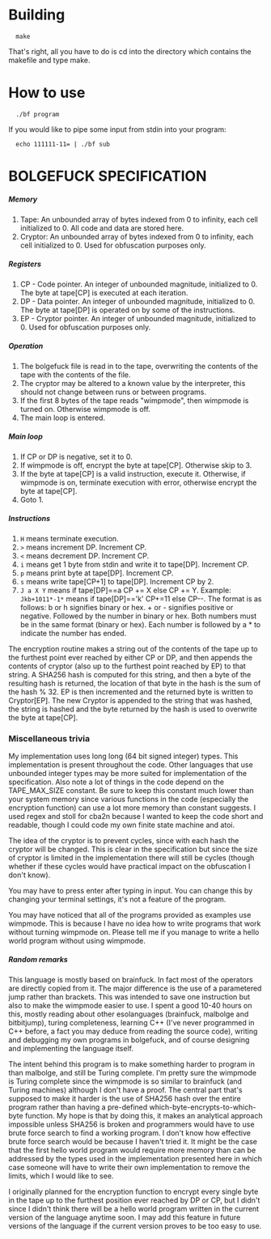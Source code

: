 # Building

      make

That's right, all you have to do is cd into the directory which contains the makefile and type make. 

# How to use

      ./bf program

If you would like to pipe some input from stdin into your program:

      echo 111111-11= | ./bf sub

# BOLGEFUCK SPECIFICATION

##### Memory

1. Tape: An unbounded array of bytes indexed from 0 to infinity, each cell initialized to 0. All code and data are stored here. 
2. Cryptor: An unbounded array of bytes indexed from 0 to infinity, each cell initialized to 0. Used for obfuscation purposes only. 

##### Registers

1. CP - Code pointer. An integer of unbounded magnitude, initialized to 0. The byte at tape[CP] is executed at each iteration. 
2. DP - Data pointer. An integer of unbounded magnitude, initialized to 0. The byte at tape[DP] is operated on by some of the instructions. 
3. EP - Cryptor pointer. An integer of unbounded magnitude, initialized to 0. Used for obfuscation purposes only. 

##### Operation

1. The bolgefuck file is read in to the tape, overwriting the contents of the tape with the contents of the file. 
2. The cryptor may be altered to a known value by the interpreter, this should not change between runs or between programs. 
3. If the first 8 bytes of the tape reads "wimpmode", then wimpmode is turned on. Otherwise wimpmode is off. 
4. The main loop is entered. 

##### Main loop

1. If CP or DP is negative, set it to 0. 
2. If wimpmode is off, encrypt the byte at tape[CP]. Otherwise skip to 3. 
3. If the byte at tape[CP] is a valid instruction, execute it. Otherwise, if wimpmode is on, terminate execution with error, otherwise encrypt the byte at tape[CP]. 
4. Goto 1. 

##### Instructions

1. `H` means terminate execution. 
2. `>` means increment DP. Increment CP. 
3. `<` means decrement DP. Increment CP. 
4. `i` means get 1 byte from stdin and write it to tape[DP]. Increment CP. 
5. `p` means print byte at tape[DP]. Increment CP. 
6. `s` means write tape[CP+1] to tape[DP]. Increment CP by 2. 
7. `J a X Y` means if tape[DP]==a CP += X else CP += Y. Example: `Jkb+1011*-1*` means if tape[DP]=='k' CP+=11 else CP--. The format is as follows: b or h signifies binary or hex. + or - signifies positive or negative. Followed by the number in binary or hex. Both numbers must be in the same format (binary or hex). Each number is followed by a * to indicate the number has ended. 

The encryption routine makes a string out of the contents of the tape up to the furthest point ever reached by either CP or DP, and then appends the contents of cryptor (also up to the furthest point reached by EP) to that string. A SHA256 hash is computed for this string, and then a byte of the resulting hash is returned, the location of that byte in the hash is the sum of the hash % 32. EP is then incremented and the returned byte is written to Cryptor[EP]. The new Cryptor is appended to the string that was hashed, the string is hashed and the byte returned by the hash is used to overwrite the byte at tape[CP]. 


### Miscellaneous trivia

My implementation uses long long (64 bit signed integer) types. This implementation is present throughout the code. Other languages that use unbounded integer types may be more suited for implementation of the specification. Also note a lot of things in the code depend on the TAPE_MAX_SIZE constant. Be sure to keep this constant much lower than your system memory since various functions in the code (especially the encryption function) can use a lot more memory than constant suggests. I used regex and stoll for cba2n because I wanted to keep the code short and readable, though I could code my own finite state machine and atoi. 

The idea of the cryptor is to prevent cycles, since with each hash the cryptor will be changed. This is clear in the specification but since the size of cryptor is limited in the implementation there will still be cycles (though whether if these cycles would have practical impact on the obfuscation I don't know). 

You may have to press enter after typing in input. You can change this by changing your terminal settings, it's not a feature of the program. 

You may have noticed that all of the programs provided as examples use wimpmode. This is because I have no idea how to write programs that work without turning wimpmode on. Please tell me if you manage to write a hello world program without using wimpmode. 

##### Random remarks

This language is mostly based on brainfuck. In fact most of the operators are directly copied from it. The major difference is the use of a parametered jump rather than brackets. This was intended to save one instruction but also to make the wimpmode easier to use. I spent a good 10-40 hours on this, mostly reading about other esolanguages (brainfuck, malbolge and bitbitjump), turing completeness, learning C++ (I've never programmed in C++ before, a fact you may deduce from reading the source code), writing and debugging my own programs in bolgefuck, and of course designing and implementing the language itself. 

The intent behind this program is to make something harder to program in than malbolge, and still be Turing complete. I'm pretty sure the wimpmode is Turing complete since the wimpmode is so similar to brainfuck (and Turing machines) although I don't have a proof. The central part that's supposed to make it harder is the use of SHA256 hash over the entire program rather than having a pre-defined which-byte-encrypts-to-which-byte function. My hope is that by doing this, it makes an analytical approach impossible unless SHA256 is broken and programmers would have to use brute force search to find a working program. I don't know how effective brute force search would be because I haven't tried it. It might be the case that the first hello world program would require more memory than can be addressed by the types used in the implementation presented here in which case someone will have to write their own implementation to remove the limits, which I would like to see. 

I originally planned for the encryption function to encrypt every single byte in the tape up to the furthest position ever reached by DP or CP, but I didn't since I didn't think there will be a hello world program written in the current version of the language anytime soon. I may add this feature in future versions of the language if the current version proves to be too easy to use. 

